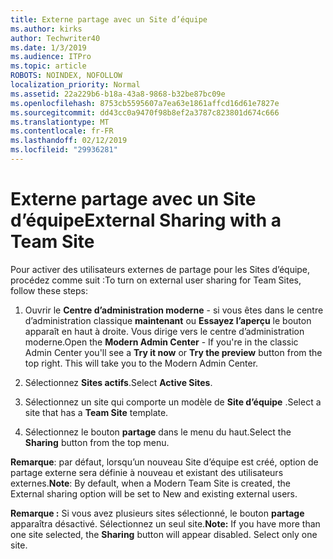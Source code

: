 ```yaml
---
title: Externe partage avec un Site d’équipe
ms.author: kirks
author: Techwriter40
ms.date: 1/3/2019
ms.audience: ITPro
ms.topic: article
ROBOTS: NOINDEX, NOFOLLOW
localization_priority: Normal
ms.assetid: 22a229b6-b18a-43a8-9868-b32be87bc09e
ms.openlocfilehash: 8753cb5595607a7ea63e1861affcd16d61e7827e
ms.sourcegitcommit: dd43cc0a9470f98b8ef2a3787c823801d674c666
ms.translationtype: MT
ms.contentlocale: fr-FR
ms.lasthandoff: 02/12/2019
ms.locfileid: "29936281"
---
```

# <a name="external-sharing-with-a-team-site"></a><span data-ttu-id="62c8b-102">Externe partage avec un Site d’équipe</span><span class="sxs-lookup"><span data-stu-id="62c8b-102">External Sharing with a Team Site</span></span>

<span data-ttu-id="62c8b-103">Pour activer des utilisateurs externes de partage pour les Sites d’équipe, procédez comme suit :</span><span class="sxs-lookup"><span data-stu-id="62c8b-103">To turn on external user sharing for Team Sites, follow these steps:</span></span> 
  
1. <span data-ttu-id="62c8b-p101">Ouvrir le **Centre d’administration moderne** - si vous êtes dans le centre d’administration classique **maintenant** ou **Essayez l’aperçu** le bouton apparaît en haut à droite. Vous dirige vers le centre d’administration moderne.</span><span class="sxs-lookup"><span data-stu-id="62c8b-p101">Open the **Modern Admin Center** - If you're in the classic Admin Center you'll see a **Try it now** or **Try the preview** button from the top right. This will take you to the Modern Admin Center.</span></span> 
  
2. <span data-ttu-id="62c8b-106">Sélectionnez **Sites actifs**.</span><span class="sxs-lookup"><span data-stu-id="62c8b-106">Select **Active Sites**.</span></span> 
  
3. <span data-ttu-id="62c8b-107">Sélectionnez un site qui comporte un modèle de **Site d’équipe** .</span><span class="sxs-lookup"><span data-stu-id="62c8b-107">Select a site that has a **Team Site** template.</span></span> 
  
4. <span data-ttu-id="62c8b-108">Sélectionnez le bouton **partage** dans le menu du haut.</span><span class="sxs-lookup"><span data-stu-id="62c8b-108">Select the **Sharing** button from the top menu.</span></span> 
  
 <span data-ttu-id="62c8b-109">**Remarque**: par défaut, lorsqu’un nouveau Site d’équipe est créé, option de partage externe sera définie à nouveau et existant des utilisateurs externes.</span><span class="sxs-lookup"><span data-stu-id="62c8b-109">**Note**: By default, when a Modern Team Site is created, the External sharing option will be set to New and existing external users.</span></span> 
  
 <span data-ttu-id="62c8b-p102">**Remarque :** Si vous avez plusieurs sites sélectionné, le bouton **partage** apparaîtra désactivé. Sélectionnez un seul site.</span><span class="sxs-lookup"><span data-stu-id="62c8b-p102">**Note:** If you have more than one site selected, the **Sharing** button will appear disabled. Select only one site.</span></span> 
  


